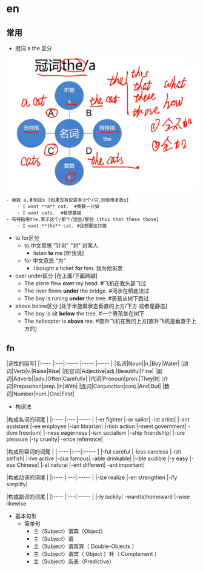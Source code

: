 # en

## 常用
- 冠词 a the 区分

![](fn/op/a_the.png)

	- 单数 a,复制加s	[如果没有说要多少个/只,则使用复数s]
		- I want **a** cat.  #我要一只猫
		- I want cats.	#我想要猫
	- 有特指用the,表示这个/那个/这些/那些	[this that these those]
		- I want **the** cat. #我想要这只猫
- to for区分
	- to 中文意思 "针对" "对" 对某人 
		- listen **to** me [听我说]
	- for 中文意思 "为"
		- I bought a ticket **for** him. 我为他买票
- over under区分  [在上面/下面跨越]
	- The plane flew **over** my head.  #飞机在我头部飞过
	- The river flows **under** the bridge.	#河水在桥底流过
	- The boy is runing **under** the tree.	#男孩从树下跑过
- above below区分 [处于半旋屏状态垂直的上方/下方  或者是静态]
	- The boy is  sit **below** the tree.	#一个男孩坐在树下
	- The helicopter is **above** me. #直升飞机在我的上方[直升飞机是垂直于上方的]

## fn

|词性的简写|
|:----    |:---|:----- |----- |-----  |
|名词|Noun||n.|Boy|Water|
|动词|Verb|v.|Raise|Rise|
|形容词|Adjective|adj.|Beautiful|Fine|
|副词|Adverb||adv.|Often|Carefully|
|代词|Pronoun|pron.|They|It|
|介词|Preposition|prep.|In|With|
|连词|Conjunction|conj.|And|But|
|数词|Number|num.|One|First|

- 构词法

|构成名词的词尾 |
|:----    |:--- |-----   |
|-er fighter |-or sailor| -ist artist|
|-ant assistant |-ee employee |-ian librarian|
|-tion action |-ment government| -dom freedom|
|-ness eagerness |-ism socialism |-ship friendship|
|-ure pleasure |-ty cruelty| -ence reference|

|构成形容词的词尾 |
|:----    |:---|:-----  |
|-ful careful |-less careless |-ish selfish|
|-ive active |-ous famous| -able drinkable|
|-ible audible |-y easy |-ese Chinese|
|-al natural |-ent different| -ant important|

|构成动词的词尾 |
|:----    |:---|:-----   |
|-ize realize |-en strengthen |-ify simplify|

|构成副词的词尾 |
|:----    |:---|:-----   |
|-ly luckily| -ward(s)homeward |-wise likewise



- 基本句型
	- 简单句	
		- 主（Subject）谓宾（Object）
		- 主（Subject）谓
		- 主（Subject）谓双宾（ Double-Objects ）
		- 主（Subject）谓宾（ Object ）补（ Complement ）
		- 主（Subject）系表（Predictive）